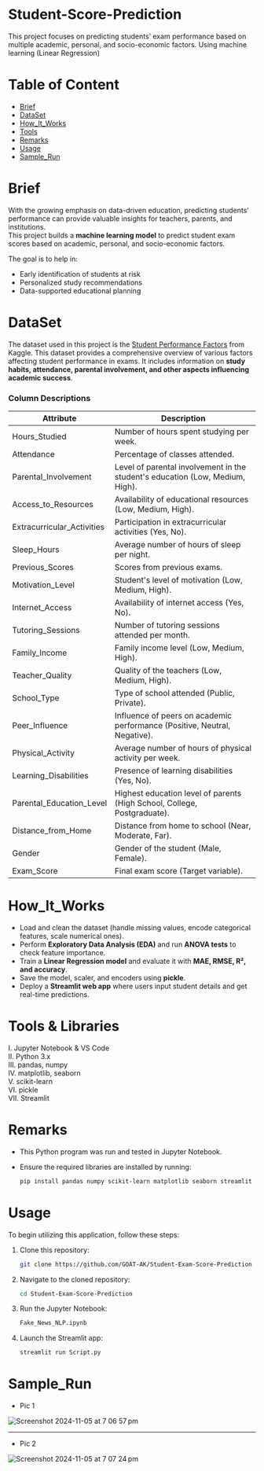 # Student-Score-Prediction
This project focuses on predicting students’ exam performance based on multiple academic, personal, and socio-economic factors. Using machine learning (Linear Regression)

# Table of Content

* [Brief](#Brief)  
* [DataSet](#DataSet)  
* [How_It_Works](#How_It_Works)  
* [Tools](#Tools)  
* [Remarks](#Remarks)  
* [Usage](#Usage)  
* [Sample_Run](#Sample_Run)


# Brief

With the growing emphasis on data-driven education, predicting students’ performance can provide valuable insights for teachers, parents, and institutions.  
This project builds a **machine learning model** to predict student exam scores based on academic, personal, and socio-economic factors.

The goal is to help in:  
- Early identification of students at risk  
- Personalized study recommendations  
- Data-supported educational planning


# DataSet

The dataset used in this project is the [Student Performance Factors](https://www.kaggle.com/datasets/lainguyn123/student-performance-factors) from Kaggle. This dataset provides a comprehensive overview of various factors affecting student performance in exams. It includes information on **study habits, attendance, parental involvement, and other aspects influencing academic success**.  


### Column Descriptions

| Attribute                  | Description                                                                 |
|-----------------------------|-----------------------------------------------------------------------------|
| Hours_Studied              | Number of hours spent studying per week.                                   |
| Attendance                 | Percentage of classes attended.                                            |
| Parental_Involvement       | Level of parental involvement in the student's education (Low, Medium, High). |
| Access_to_Resources        | Availability of educational resources (Low, Medium, High).                 |
| Extracurricular_Activities | Participation in extracurricular activities (Yes, No).                    |
| Sleep_Hours                | Average number of hours of sleep per night.                                |
| Previous_Scores            | Scores from previous exams.                                                |
| Motivation_Level           | Student's level of motivation (Low, Medium, High).                         |
| Internet_Access            | Availability of internet access (Yes, No).                                 |
| Tutoring_Sessions          | Number of tutoring sessions attended per month.                            |
| Family_Income              | Family income level (Low, Medium, High).                                   |
| Teacher_Quality            | Quality of the teachers (Low, Medium, High).                               |
| School_Type                | Type of school attended (Public, Private).                                 |
| Peer_Influence             | Influence of peers on academic performance (Positive, Neutral, Negative).  |
| Physical_Activity          | Average number of hours of physical activity per week.                     |
| Learning_Disabilities      | Presence of learning disabilities (Yes, No).                               |
| Parental_Education_Level   | Highest education level of parents (High School, College, Postgraduate).   |
| Distance_from_Home         | Distance from home to school (Near, Moderate, Far).                        |
| Gender                     | Gender of the student (Male, Female).                                      |
| Exam_Score                 | Final exam score (Target variable).     


# How_It_Works

- Load and clean the dataset (handle missing values, encode categorical features, scale numerical ones).  
- Perform **Exploratory Data Analysis (EDA)** and run **ANOVA tests** to check feature importance.  
- Train a **Linear Regression model** and evaluate it with **MAE, RMSE, R², and accuracy**.  
- Save the model, scaler, and encoders using **pickle**.  
- Deploy a **Streamlit web app** where users input student details and get real-time predictions.


# Tools & Libraries

I. Jupyter Notebook & VS Code  
II. Python 3.x  
III. pandas, numpy  
IV. matplotlib, seaborn  
V. scikit-learn  
VI. pickle  
VII. Streamlit 



# Remarks
* This Python program was run and tested in Jupyter Notebook.
* Ensure the required libraries are installed by running:

  ```bash
  pip install pandas numpy scikit-learn matplotlib seaborn streamlit

# Usage

To begin utilizing this application, follow these steps:

1. Clone this repository:
   
   ```bash
   git clone https://github.com/GOAT-AK/Student-Exam-Score-Prediction

2. Navigate to the cloned repository:

   ```bash
   cd Student-Exam-Score-Prediction

3. Run the Jupyter Notebook:

   ```bash
   Fake_News_NLP.ipynb

4. Launch the Streamlit app:
   
   ```bash
   streamlit run Script.py


# Sample_Run


* Pic 1

![Screenshot 2024-11-05 at 7 06 57 pm](https://github.com/user-attachments/assets/86104ec7-8710-4e6d-ac92-b7188daa7c42)


<hr>


* Pic 2

![Screenshot 2024-11-05 at 7 07 24 pm](https://github.com/user-attachments/assets/dc72517b-44d4-4648-ae54-f95e0a80b0cb)
   

